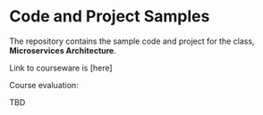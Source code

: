 
# Code and Project Samples
The repository contains the sample code and project for the class, **Microservices Architecture**.

Link to courseware is [here]

Course evaluation:

TBD
